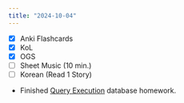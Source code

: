 ```yaml
---
title: "2024-10-04"
---
```


- [x] Anki Flashcards
- [x] KoL
- [x] OGS
- [ ] Sheet Music (10 min.)
- [ ] Korean (Read 1 Story)

* Finished [Query Execution](https://15445.courses.cs.cmu.edu/fall2022/files/hw3-clean.pdf) database homework.